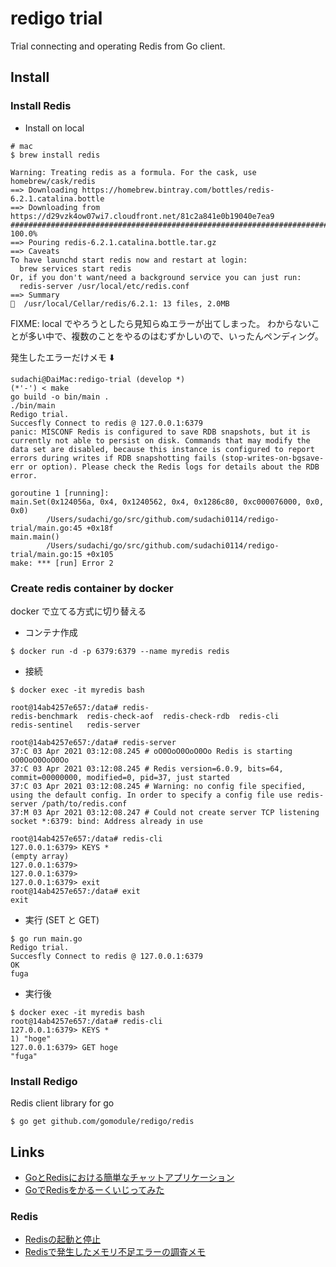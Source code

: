 # redigo trial

Trial connecting and operating Redis from Go client.

## Install

### Install Redis

* Install on local

```shell
# mac
$ brew install redis

Warning: Treating redis as a formula. For the cask, use homebrew/cask/redis
==> Downloading https://homebrew.bintray.com/bottles/redis-6.2.1.catalina.bottle
==> Downloading from https://d29vzk4ow07wi7.cloudfront.net/81c2a841e0b19040e7ea9
######################################################################## 100.0%
==> Pouring redis-6.2.1.catalina.bottle.tar.gz
==> Caveats
To have launchd start redis now and restart at login:
  brew services start redis
Or, if you don't want/need a background service you can just run:
  redis-server /usr/local/etc/redis.conf
==> Summary
🍺  /usr/local/Cellar/redis/6.2.1: 13 files, 2.0MB

```

FIXME: local でやろうとしたら見知らぬエラーが出てしまった。
わからないことが多い中で、複数のことをやるのはむずかしいので、いったんペンディング。

発生したエラーだけメモ ⬇️

```
sudachi@DaiMac:redigo-trial (develop *)
(*'-') < make
go build -o bin/main .
./bin/main
Redigo trial.
Succesfly Connect to redis @ 127.0.0.1:6379
panic: MISCONF Redis is configured to save RDB snapshots, but it is currently not able to persist on disk. Commands that may modify the data set are disabled, because this instance is configured to report errors during writes if RDB snapshotting fails (stop-writes-on-bgsave-err or option). Please check the Redis logs for details about the RDB error.

goroutine 1 [running]:
main.Set(0x124056a, 0x4, 0x1240562, 0x4, 0x1286c80, 0xc000076000, 0x0, 0x0)
        /Users/sudachi/go/src/github.com/sudachi0114/redigo-trial/main.go:45 +0x18f
main.main()
        /Users/sudachi/go/src/github.com/sudachi0114/redigo-trial/main.go:15 +0x105
make: *** [run] Error 2
```


### Create redis container by docker

docker で立てる方式に切り替える

* コンテナ作成

```shell
$ docker run -d -p 6379:6379 --name myredis redis
```

* 接続

```
$ docker exec -it myredis bash

root@14ab4257e657:/data# redis-
redis-benchmark  redis-check-aof  redis-check-rdb  redis-cli        redis-sentinel   redis-server     

root@14ab4257e657:/data# redis-server 
37:C 03 Apr 2021 03:12:08.245 # oO0OoO0OoO0Oo Redis is starting oO0OoO0OoO0Oo
37:C 03 Apr 2021 03:12:08.245 # Redis version=6.0.9, bits=64, commit=00000000, modified=0, pid=37, just started
37:C 03 Apr 2021 03:12:08.245 # Warning: no config file specified, using the default config. In order to specify a config file use redis-server /path/to/redis.conf
37:M 03 Apr 2021 03:12:08.247 # Could not create server TCP listening socket *:6379: bind: Address already in use

root@14ab4257e657:/data# redis-cli 
127.0.0.1:6379> KEYS *
(empty array)
127.0.0.1:6379> 
127.0.0.1:6379> 
127.0.0.1:6379> exit
root@14ab4257e657:/data# exit
exit
```

* 実行 (SET と GET)

```shell
$ go run main.go
Redigo trial.
Succesfly Connect to redis @ 127.0.0.1:6379
OK
fuga
```

* 実行後

```
$ docker exec -it myredis bash
root@14ab4257e657:/data# redis-cli 
127.0.0.1:6379> KEYS *
1) "hoge"
127.0.0.1:6379> GET hoge
"fuga"
```


### Install Redigo

Redis client library for go

```shell
$ go get github.com/gomodule/redigo/redis
```

## Links
* [GoとRedisにおける簡単なチャットアプリケーション](https://medium.com/eureka-engineering/go-redis-application-28c8c793a652)
* [GoでRedisをかるーくいじってみた](https://qiita.com/akubi0w1/items/8701c05fe7186ceee632)

### Redis
* [Redisの起動と停止](https://qiita.com/horiko/items/bc812a03c9e0566d6338)
* [Redisで発生したメモリ不足エラーの調査メモ](http://www.24w.jp/blog/?p=82)
